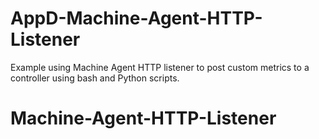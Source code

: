 # AppD-Machine-Agent-HTTP-Listener
Example using Machine Agent HTTP listener to post custom metrics to a controller using bash and Python scripts.
# Machine-Agent-HTTP-Listener
